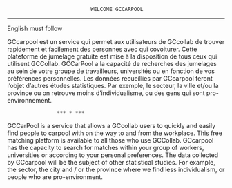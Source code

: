 		                       WELCOME GCCARPOOL

--------------------------------------------------------------------------------------

English must follow


GCcarpool est un service qui permet aux utilisateurs de GCcollab de trouver rapidement et facilement des personnes avec qui covoiturer. 
Cette plateforme de jumelage gratuite est mise à la disposition de tous ceux qui utilisent GCCollab. 
GCCarPool a la capacité de recherches des jumelages au sein de votre groupe de travailleurs, universités ou en fonction de vos préférences personnelles. Les données recueillies par GCcarpool feront l’objet d’autres études statistiques. 
Par exemple, le secteur, la ville et/ou la province ou on retrouve moins d’individualisme, ou des gens qui sont pro-environnement.

			        *** * ***
GCCarPool is a service that allows a GCcollab users to quickly and easily find people to carpool with on the way to and from the workplace. This free matching platform is available to all those who use GCCollab. GCcarpool has the capacity to search for matches within your group of workers, universities or according to your personal preferences. The data collected by GCcarpool will be the subject of other statistical studies. For example, the sector, the city and / or the province where we find less individualism, or people who are pro-environment.
